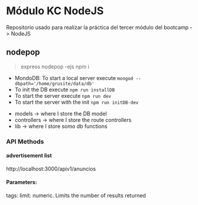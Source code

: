 # Módulo KC NodeJS

Repositorio usado para realizar la práctica del tercer módulo del bootcamp -> NodeJS

## nodepop

> express nodepop -ejs
> npm i

- MondoDB: To start a local server execute `mongod --dbpath='/home/grusite/data/db'`
- To init the DB execute `npm run installDB`
- To start the server execute `npm run dev`
- To start the server with the init `npm run initDB-dev`

* models -> where I store the DB model
* controllers -> where I store the route controllers
* lib -> where I store somo db functions

### API Methods

#### advertisement list

http://localhost:3000/apiv1/anuncios

#### Parameters:

tags:
limit: numeric. Limits the number of results returned

####
